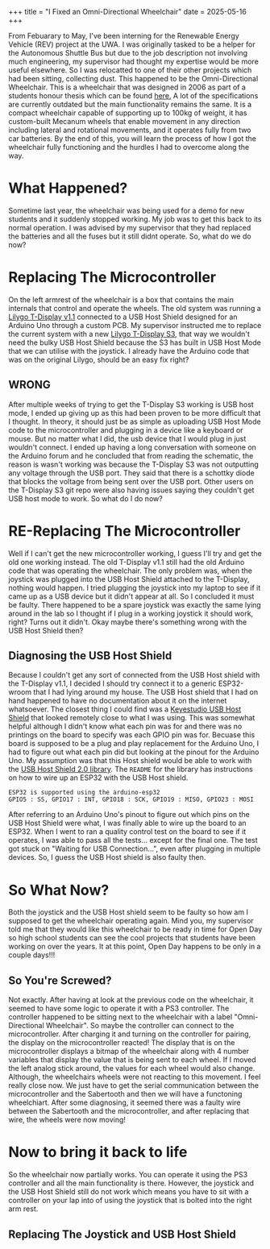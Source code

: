 +++
title = "I Fixed an Omni-Directional Wheelchair"
date = 2025-05-16
+++

From Febuarary to May, I've been interning for the Renewable Energy Vehicle (REV) project at the UWA. I was originally tasked to be a helper for the Autonomous Shuttle Bus but due to the job description not involving much engineering, my supervisor had thought my expertise would be more useful elsewhere. So I was relocatted to one of their other projects which had been sitting, collecting dust. This happened to be the Omni-Directional Wheelchair. This is a wheelchair that was designed in 2006 as part of a students honour thesis which can be found [here.](https://robotics.ee.uwa.edu.au/theses/2006-Wheelchair-Woods.pdf) A lot of the specifications are currently outdated but the main functionality remains the same. It is a compact wheelchair capable of supporting up to 100kg of weight, it has custom-built Mecanum wheels that enable movement in any direction including lateral and rotational movements, and it operates fully from two car batteries. By the end of this, you will learn the process of how I got the wheelchair fully functioning and the hurdles I had to overcome along the way.

# What Happened?
Sometime last year, the wheelchair was being used for a demo for new students and it suddenly stopped working. My job was to get this back to its normal operation. I was advised by my supervisor that they had replaced the batteries and all the fuses but it still didnt operate. So, what do we do now?


# Replacing The Microcontroller
On the left armrest of the wheelchair is a box that contains the main internals that control and operate the wheels. The old system was running a [Lilygo T-Display v1.1]() connected to a USB Host Shield designed for an Arduino Uno through a custom PCB. My supervisor instructed me to replace the current system with a new [Lilygo T-Display S3](), that way we wouldn't need the bulky USB Host Shield because the S3 has built in USB Host Mode that we can utilise with the joystick. I already have the Arduino code that was on the original Lilygo, should be an easy fix right?

## WRONG
After multiple weeks of trying to get the T-Display S3 working is USB host mode, I ended up giving up as this had been proven to be more difficult that I thought. In theory, it should just be as simple as uploading USB Host Mode code to the microcontroller and plugging in a device like a keyboard or mouse. But no matter what I did, the usb device that I would plug in just wouldn't connect. I ended up having a long conversation with someone on the Arduino forum and he concluded that from reading the schematic, the reason is wasn't working was because the T-Display S3 was not outputting any voltage through the USB port. They said that there is a schottky diode that blocks the voltage from being sent over the USB port. Other users on the T-Display S3 git repo were also having issues saying they couldn't get USB host mode to work. So what do I do now?
    
# RE-Replacing The Microcontroller
Well if I can't get the new microcontroller working, I guess I'll try and get the old one working instead. The old T-Display v1.1 still had the old Arduino code that was operating the wheelchair. The only problem was, when the joystick was plugged into the USB Host Shield attached to the T-Display, nothing would happen. I tried plugging the joystick into my laptop to see if it came up as a USB device but it didn't appear at all. So I concluded it must be faulty. There happened to be a spare joystick was exactly the same lying around in the lab so I thought if I plug in a working joystick it should work, right? Turns out it didn't. Okay maybe there's something wrong with the USB Host Shield then?

## Diagnosing the USB Host Shield
Because I couldn't get any sort of connected from the USB Host shield with the T-Display v1.1, I decided I should try connect it to a generic ESP32-wroom that I had lying around my house. The USB Host shield that I had on hand happened to have no documentation about it on the internet whatsoever. The closest thing I could find was a [Keyestudio USB Host Shield]() that looked remotely close to what I was using. This was somewhat helpful although I didn't know what each pin was for and there was no printings on the board to specify was each GPIO pin was for. Becuase this board is supposed to be a plug and play replacement for the Arduino Uno, I had to figure out what each pin did but looking at the pinout for the Arduino Uno. My assumption was that this Host shield would be able to work with the [USB Host Shield 2.0 library](). The `README` for the library has instructions on how to wire up an ESP32 with the USB Host shield. 

```
ESP32 is supported using the arduino-esp32
GPIO5 : SS, GPIO17 : INT, GPIO18 : SCK, GPIO19 : MISO, GPIO23 : MOSI
```

After referring to an Arduino Uno's pinout to figure out which pins on the USB Host Shield were what, I was finally able to wire up the board to an ESP32. When I went to ran a quality control test on the board to see if it operates, I was able to pass all the tests... except for the final one. The test got stuck on "Waiting for USB Connection...", even after plugging in multiple devices. So, I guess the USB Host shield is also faulty then.

# So What Now?
Both the joystick and the USB Host shield seem to be faulty so how am I supposed to get the wheelchair operating again. Mind you, my supervisor told me that they would like this wheelchair to be ready in time for Open Day so high school students can see the cool projects that students have been working on over the years. It at this point, Open Day happens to be only in a couple days!!! 
    
## So You're Screwed?
Not exactly. After having at look at the previous code on the wheelchair, it seemed to have some logic to operate it with a PS3 controller. The controller happened to be sitting next to the wheelchair with a label "Omni-Directional Wheelchair". So maybe the controller can connect to the microcontroller. After charging it and turning on the controller for pairing, the display on the microcontroller reacted! The display that is on the microcontroller displays a bitmap of the wheelchair along with 4 number variables that display the value that is being sent to each wheel. If I moved the left analog stick around, the values for each wheel would also change. Although, the wheelchairs wheels were not reacting to this movement. I feel really close now. We just have to get the serial communication between the microcontroller and the Sabertooth and then we will have a functoning wheelchiart. After some diagnosing, it seemed there was a faulty wire between the Sabertooth and the microcontroller, and after replacing that wire, the wheels were now moving!

# Now to bring it back to life
So the wheelchair now partially works. You can operate it using the PS3 controller and all the main functionality is there. However, the joystick and the USB Host Shield still do not work which means you have to sit with a controller on your lap into of using the joystick that is bolted into the right arm rest.

## Replacing The Joystick and USB Host Shield

